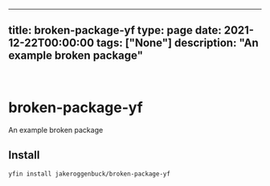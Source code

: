 
---
title: broken-package-yf
type: page
date: 2021-12-22T00:00:00
tags: ["None"]
description: "An example broken package"
---


<br>

# broken-package-yf
An example broken package 

## Install
```
yfin install jakeroggenbuck/broken-package-yf
```
